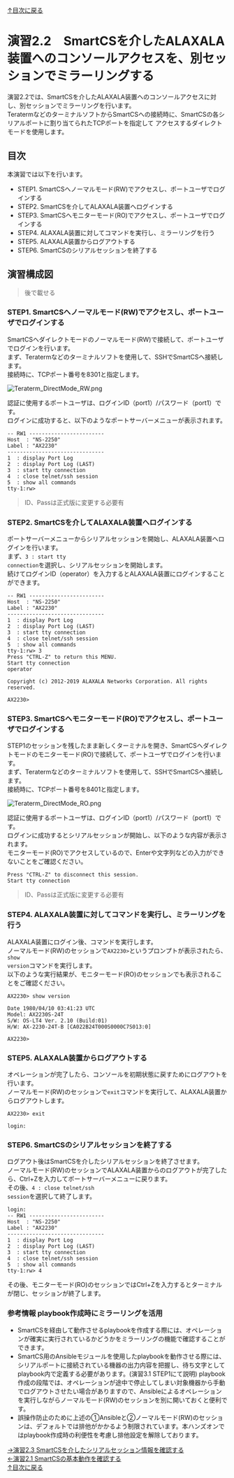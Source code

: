[↑目次に戻る](/README.md)
<br>
# 演習2.2　SmartCSを介したALAXALA装置へのコンソールアクセスを、別セッションでミラーリングする
演習2.2では、SmartCSを介したALAXALA装置へのコンソールアクセスに対し、別セッションでミラーリングを行います。
<br>
TeratermなどのターミナルソフトからSmartCSへの接続時に、SmartCSの各シリアルポートに割り当てられたTCPポートを指定して
アクセスするダイレクトモードを使用します。

## 目次
本演習では以下を行います。
- STEP1. SmartCSへノーマルモード(RW)でアクセスし、ポートユーザでログインする
- STEP2. SmartCSを介してALAXALA装置へログインする
- STEP3. SmartCSへモニターモード(RO)でアクセスし、ポートユーザでログインする
- STEP4. ALAXALA装置に対してコマンドを実行し、ミラーリングを行う
- STEP5. ALAXALA装置からログアウトする
- STEP6. SmartCSのシリアルセッションを終了する

## 演習構成図

> 後で載せる

### STEP1. SmartCSへノーマルモード(RW)でアクセスし、ポートユーザでログインする
SmartCSへダイレクトモードのノーマルモード(RW)で接続して、ポートユーザでログインを行います。
<br>
まず、Teratermなどのターミナルソフトを使用して、SSHでSmartCSへ接続します。
<br>
接続時に、TCPポート番号を8301と指定します。

![Teraterm_DirectMode_RW.png](Teraterm_DirectMode_RW.png)

認証に使用するポートユーザは、ログインID（port1）/パスワード（port1）です。
<br>
ログインに成功すると、以下のようなポートサーバーメニューが表示されます。
<br>

```
-- RW1 ------------------------
Host  : "NS-2250"
Label : "AX2230"
-------------------------------
1  : display Port Log
2  : display Port Log (LAST)
3  : start tty connection
4  : close telnet/ssh session
5  : show all commands
tty-1:rw>
```
> ID、Passは正式版に変更する必要有


### STEP2. SmartCSを介してALAXALA装置へログインする
ポートサーバーメニューからシリアルセッションを開始し、ALAXALA装置へログインを行います。
<br>
まず、<code>3  : start tty connection</code>を選択し、シリアルセッションを開始します。
<br>
続けてログインID（operator）を入力するとALAXALA装置にログインすることができます。
<br>

```
-- RW1 ------------------------
Host  : "NS-2250"
Label : "AX2230"
-------------------------------
1  : display Port Log
2  : display Port Log (LAST)
3  : start tty connection
4  : close telnet/ssh session
5  : show all commands
tty-1:rw> 3
Press "CTRL-Z" to return this MENU.
Start tty connection
operator

Copyright (c) 2012-2019 ALAXALA Networks Corporation. All rights reserved.

AX2230>
```



### STEP3. SmartCSへモニターモード(RO)でアクセスし、ポートユーザでログインする
STEP1のセッションを残したまま新しくターミナルを開き、SmartCSへダイレクトモードのモニターモード(RO)で接続して、ポートユーザでログインを行います。
<br>
まず、Teratermなどのターミナルソフトを使用して、SSHでSmartCSへ接続します。
<br>
接続時に、TCPポート番号を8401と指定します。

![Teraterm_DirectMode_RO.png](Teraterm_DirectMode_RO.png)

認証に使用するポートユーザは、ログインID（port1）/パスワード（port1）です。
<br>
ログインに成功するとシリアルセッションが開始し、以下のような内容が表示されます。
<br>
モニターモード(RO)でアクセスしているので、Enterや文字列などの入力ができないことをご確認ください。

```
Press "CTRL-Z" to disconnect this session.
Start tty connection

```
> ID、Passは正式版に変更する必要有


### STEP4. ALAXALA装置に対してコマンドを実行し、ミラーリングを行う
ALAXALA装置にログイン後、コマンドを実行します。
<br>
ノーマルモード(RW)のセッションで<code>AX2230></code>というプロンプトが表示されたら、<code>show version</code>コマンドを実行します。
<br>
以下のような実行結果が、モニターモード(RO)のセッションでも表示されることをご確認ください。
<br>

```
AX2230> show version

Date 1980/04/10 03:41:23 UTC
Model: AX2230S-24T
S/W: OS-LT4 Ver. 2.10 (Build:01)
H/W: AX-2230-24T-B [CA022B24T000S0000C7S013:0]

AX2230>
```



### STEP5. ALAXALA装置からログアウトする
オペレーションが完了したら、コンソールを初期状態に戻すためにログアウトを行います。
<br>
ノーマルモード(RW)のセッションで<code>exit</code>コマンドを実行して、ALAXALA装置からログアウトします。
<br>

```
AX2230> exit

login: 
```



### STEP6. SmartCSのシリアルセッションを終了する
ログアウト後はSmartCSを介したシリアルセッションを終了させます。
<br>
ノーマルモード(RW)のセッションでALAXALA装置からのログアウトが完了したら、Ctrl+Zを入力してポートサーバーメニューに戻ります。
<br>
その後、<code>4  : close telnet/ssh session</code>を選択して終了します。
<br>

```
login: 
-- RW1 ------------------------
Host  : "NS-2250"
Label : "AX2230"
-------------------------------
1  : display Port Log
2  : display Port Log (LAST)
3  : start tty connection
4  : close telnet/ssh session
5  : show all commands
tty-1:rw> 4
```

その後、モニターモード(RO)のセッションではCtrl+Zを入力するとターミナルが閉じ、セッションが終了します。



### 参考情報 playbook作成時にミラーリングを活用
- SmartCSを経由して動作させるplaybookを作成する際には、オペレーションが確実に実行されているかどうかをミラーリングの機能で確認することができます。
- SmartCS用のAnsibleモジュールを使用したplaybookを動作させる際には、シリアルポートに接続されている機器の出力内容を把握し、待ち文字としてplaybook内で定義する必要があります。(演習3.1 STEP1にて説明)
playbook作成の段階では、オペレーションが途中で停止してしまい対象機器から手動でログアウトさせたい場合がありますので、Ansibleによるオペレーションを実行しながらノーマルモード(RW)のセッションを別に開いておくと便利です。
- 誤操作防止のために上述の①Ansibleと②ノーマルモード(RW)のセッションは、デフォルトでは排他がかかるよう制限されています。本ハンズオンではplaybook作成時の利便性を考慮し排他設定を解除しております。



[→演習2.3 SmartCSを介したシリアルセッション情報を確認する](/2.3-checking_serial_session_information_of_smartcs.md)  
[←演習2.1 SmartCSの基本動作を確認する](/2.1-basic_operation_of_smartcs.md)  
[↑目次に戻る](/README.md)
